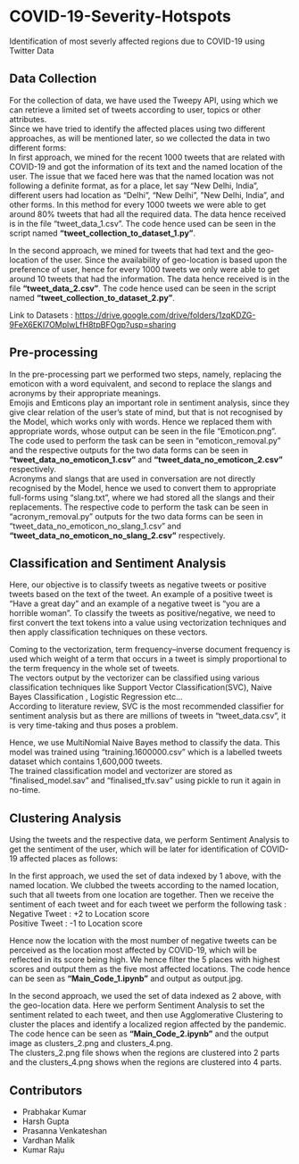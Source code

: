 # COVID-19-Severity-Hotspots
Identification of most severly affected regions due to COVID-19 using Twitter Data

## Data Collection
For the collection of data, we have used the Tweepy API, using which we can retrieve a limited set of tweets according to user, topics or other attributes.     
Since we have tried to identify the affected places using two different approaches, as will be mentioned later, so we collected the data in two different forms:    
In first approach, we mined for the recent 1000 tweets that are related with COVID-19 and got the information of its text and the named location of the user. The issue that we faced here was that the named location was not following a definite format, as for a place, let say “New Delhi, India”, different users had location as “Delhi”, “New Delhi”, ”New Delhi, India”, and other forms. In this method for every 1000 tweets we were able to get around 80% tweets that had all the required data. The data hence received is in the file “tweet_data_1.csv”.  The code hence used can be seen in the script named **“tweet_collection_to_dataset_1.py”**.    

In the second approach, we mined for tweets that had text and the geo-location of the user. Since the availability of geo-location is based upon the preference of user, hence for every 1000 tweets we only were able to get around 10 tweets that had the information. The data hence received is in the file **“tweet_data_2.csv”**. The code hence used can be seen in the script named **“tweet_collection_to_dataset_2.py”**.   

Link to Datasets : https://drive.google.com/drive/folders/1zqKDZG-9FeX6EKI7OMplwLfH8tpBFOgp?usp=sharing   
   
## Pre-processing   
In the pre-processing part we performed two steps, namely, replacing the emoticon with a word equivalent, and second to replace the slangs and acronyms by their appropriate meanings.   
Emojis and Emticons play an important role in sentiment analysis, since they give clear relation of the user’s state of mind, but that is not recognised by the Model, which works only with words. Hence we replaced them with appropriate words, whose output can be seen in the file “Emoticon.png”. The code used to perform the task can be seen in “emoticon_removal.py” and the respective outputs for the two data forms can be seen in **“tweet_data_no_emoticon_1.csv”** and **“tweet_data_no_emoticon_2.csv”** respectively.   
Acronyms and slangs that are used in conversation are not directly recognised by the Model, hence we used to convert them to appropriate full-forms using “slang.txt”, where we had stored all the slangs and their replacements. The respective code to perform the task can be seen in “acronym_removal.py” outputs for the two data forms can be seen in “tweet_data_no_emoticon_no_slang_1.csv” and **“tweet_data_no_emoticon_no_slang_2.csv”** respectively.   

## Classification and Sentiment Analysis
Here, our objective is to classify tweets as negative tweets or positive tweets based on the text of the tweet. An example of a positive tweet is “Have a great day” and an example of a negative tweet is “you are a horrible woman”.
To classify the tweets as positive/negative, we need to first convert the text tokens into a value using vectorization techniques and then apply classification techniques on these vectors.   

Coming to the vectorization, term frequency–inverse document frequency is used which weight of a term that occurs in a tweet is simply proportional to the term frequency in the whole set of tweets.    
The vectors output by the vectorizer can be classified using various classification techniques like Support Vector Classification(SVC), Naive Bayes Classification , Logistic Regression etc...   
According to literature review, SVC is the most recommended classifier for sentiment analysis but as there are millions of tweets in “tweet_data.csv”, it is very time-taking and thus poses a problem.    

Hence, we use MultiNomial Naive Bayes method to classify the data. This model was trained using “training.1600000.csv” which is a labelled tweets dataset which contains 1,600,000 tweets.   
The trained classification model and vectorizer are stored as “finalised_model.sav” and “finalised_tfv.sav” using pickle to run it again in no-time.       

## Clustering Analysis
Using the tweets and the respective data, we perform Sentiment Analysis to get the sentiment of the user, which will be later for identification of COVID-19 affected places as follows:  

In the first approach, we used the set of data indexed by 1 above, with the named location. We clubbed the tweets according to the named location, such that all tweets from one location are together. Then we receive the sentiment of each tweet and for each tweet we perform the following task :   
Negative Tweet : +2 to Location score   
Positive Tweet : -1 to Location score     
   
Hence now the location with the most number of negative tweets can be perceived as the location most affected by COVID-19, which will be reflected in its score being high. We hence filter the 5 places with highest scores and output them as the five most affected locations. The code hence can be seen as **“Main_Code_1.ipynb”** and output as output.jpg.      

In the second approach, we used the set of data indexed as 2 above, with the geo-location data. Here we perform Sentiment Analysis to set the sentiment related to each tweet, and then use Agglomerative Clustering to cluster the places and identify a localized region affected by the pandemic. The code hence can be seen as **“Main_Code_2.ipynb”** and the output image as clusters_2.png and clusters_4.png.   
The clusters_2.png file shows when the regions are clustered into 2 parts and the clusters_4.png shows when the regions are clustered into 4 parts.


## Contributors
* Prabhakar Kumar
* Harsh Gupta
* Prasanna Venkateshan
* Vardhan Malik
* Kumar Raju
